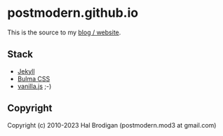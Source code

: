 # postmodern.github.io

This is the source to my [blog / website](http://postmodern.github.io/).

## Stack

* [Jekyll](https://jekyllrb.com/)
* [Bulma CSS](https://bulma.io/)
* [vanilla.js](http://vanilla-js.com/) ;-)

## Copyright

Copyright (c) 2010-2023 Hal Brodigan (postmodern.mod3 at gmail.com)

